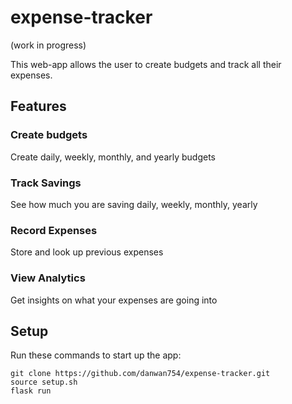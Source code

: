 # expense-tracker

(work in progress)

This web-app allows the user to create budgets and track all their expenses.


## Features
### Create budgets
Create daily, weekly, monthly, and yearly budgets

### Track Savings
See how much you are saving daily, weekly, monthly, yearly

### Record Expenses
Store and look up previous expenses

### View Analytics
Get insights on what your expenses are going into


## Setup

Run these commands to start up the app:

```
git clone https://github.com/danwan754/expense-tracker.git
source setup.sh
flask run
```
